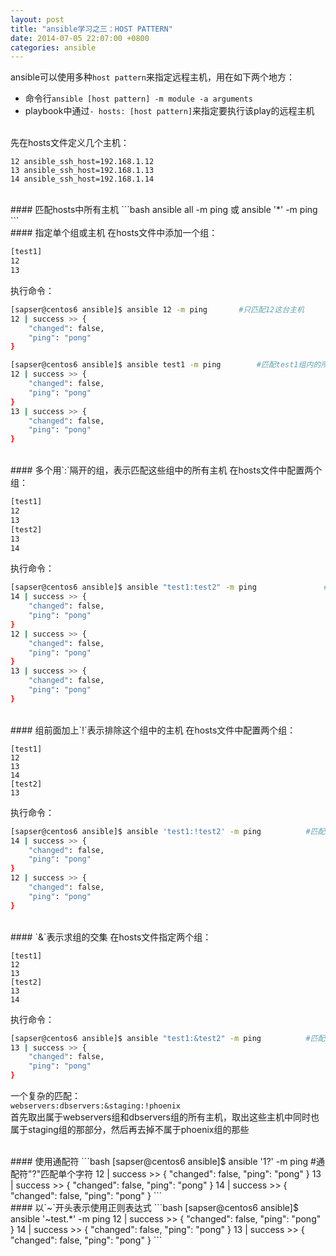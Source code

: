 ```yaml
---
layout: post
title: "ansible学习之三：HOST PATTERN"
date: 2014-07-05 22:07:00 +0800
categories: ansible
---
```


ansible可以使用多种`host pattern`来指定远程主机，用在如下两个地方：
<ul>
<li>命令行<code>ansible [host pattern] -m module -a arguments</code></li>
<li>playbook中通过<code>- hosts: [host pattern]</code>来指定要执行该play的远程主机</li>
</ul>


<br />
先在hosts文件定义几个主机：

```
12 ansible_ssh_host=192.168.1.12
13 ansible_ssh_host=192.168.1.13
14 ansible_ssh_host=192.168.1.14
```


<br />
#### 匹配hosts中所有主机
```bash
ansible all -m ping
或
ansible '*' -m ping
```
  
<br />
#### 指定单个组或主机
在hosts文件中添加一个组：

```bash
[test1]
12
13
```
执行命令：

```bash
[sapser@centos6 ansible]$ ansible 12 -m ping       #只匹配12这台主机
12 | success >> {
    "changed": false,
    "ping": "pong"
}

[sapser@centos6 ansible]$ ansible test1 -m ping        #匹配test1组内的所有主机
12 | success >> {
    "changed": false,
    "ping": "pong"
}
13 | success >> {
    "changed": false,
    "ping": "pong"
}
```


<br />
#### 多个用`:`隔开的组，表示匹配这些组中的所有主机
在hosts文件中配置两个组：

```bash
[test1]
12
13
[test2]
13
14
```
执行命令：

```bash
[sapser@centos6 ansible]$ ansible "test1:test2" -m ping               #同时属于多个组的主机只会执行一次
14 | success >> {
    "changed": false,
    "ping": "pong"
}
12 | success >> {
    "changed": false,
    "ping": "pong"
}
13 | success >> {
    "changed": false,
    "ping": "pong"
}
```


<br />
#### 组前面加上`!`表示排除这个组中的主机
在hosts文件中配置两个组：

```
[test1]
12
13
14
[test2]
13
```
执行命令：

```bash
[sapser@centos6 ansible]$ ansible 'test1:!test2' -m ping          #匹配所有在test1组却不在test2组中的主机
14 | success >> {
    "changed": false,
    "ping": "pong"
}
12 | success >> {
    "changed": false,
    "ping": "pong"
}
```


<br />
#### `&`表示求组的交集
在hosts文件指定两个组：

```
[test1]
12
13
[test2]
13
14
```
执行命令：

```bash
[sapser@centos6 ansible]$ ansible "test1:&test2" -m ping          #匹配同时在test1和test2组中的主机
13 | success >> {
    "changed": false,
    "ping": "pong"
}
```
一个复杂的匹配：  
`webservers:dbservers:&staging:!phoenix`  
首先取出属于webservers组和dbservers组的所有主机，取出这些主机中同时也属于staging组的那部分，然后再去掉不属于phoenix组的那些


<br />
#### 使用通配符
```bash
[sapser@centos6 ansible]$ ansible '1?' -m ping          #通配符"?"匹配单个字符
12 | success >> {
    "changed": false,
    "ping": "pong"
}
13 | success >> {
    "changed": false,
    "ping": "pong"
}
14 | success >> {
    "changed": false,
    "ping": "pong"
}
```


<br />
#### 以`~`开头表示使用正则表达式
```bash
[sapser@centos6 ansible]$ ansible '~test.*' -m ping 
12 | success >> {
    "changed": false,
    "ping": "pong"
}
14 | success >> {
    "changed": false,
    "ping": "pong"
}
13 | success >> {
    "changed": false,
    "ping": "pong"
}
```

